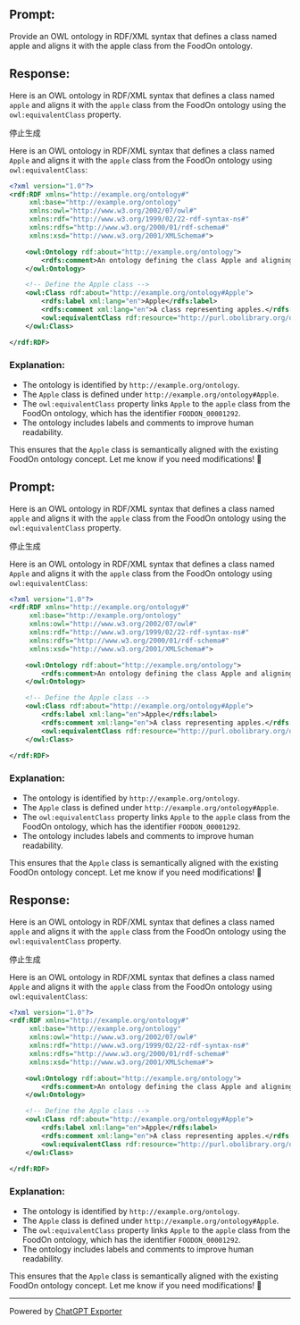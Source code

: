 ## Prompt:
Provide an OWL ontology in RDF/XML syntax that defines a class named apple and aligns it with the apple class from the FoodOn ontology.

## Response:
Here is an OWL ontology in RDF/XML syntax that defines a class named `apple` and aligns it with the `apple` class from the FoodOn ontology using the `owl:equivalentClass` property.

停止生成

Here is an OWL ontology in RDF/XML syntax that defines a class named `Apple` and aligns it with the `apple` class from the FoodOn ontology using `owl:equivalentClass`:

```xml
<?xml version="1.0"?>
<rdf:RDF xmlns="http://example.org/ontology#"
     xml:base="http://example.org/ontology"
     xmlns:owl="http://www.w3.org/2002/07/owl#"
     xmlns:rdf="http://www.w3.org/1999/02/22-rdf-syntax-ns#"
     xmlns:rdfs="http://www.w3.org/2000/01/rdf-schema#"
     xmlns:xsd="http://www.w3.org/2001/XMLSchema#">

    <owl:Ontology rdf:about="http://example.org/ontology">
        <rdfs:comment>An ontology defining the class Apple and aligning it with the FoodOn ontology.</rdfs:comment>
    </owl:Ontology>

    <!-- Define the Apple class -->
    <owl:Class rdf:about="http://example.org/ontology#Apple">
        <rdfs:label xml:lang="en">Apple</rdfs:label>
        <rdfs:comment xml:lang="en">A class representing apples.</rdfs:comment>
        <owl:equivalentClass rdf:resource="http://purl.obolibrary.org/obo/FOODON_00001292"/>
    </owl:Class>

</rdf:RDF>
```

### Explanation:

*   The ontology is identified by `http://example.org/ontology`.
*   The `Apple` class is defined under `http://example.org/ontology#Apple`.
*   The `owl:equivalentClass` property links `Apple` to the `apple` class from the FoodOn ontology, which has the identifier `FOODON_00001292`.
*   The ontology includes labels and comments to improve human readability.

This ensures that the `Apple` class is semantically aligned with the existing FoodOn ontology concept. Let me know if you need modifications! 🚀

## Prompt:
Here is an OWL ontology in RDF/XML syntax that defines a class named `apple` and aligns it with the `apple` class from the FoodOn ontology using the `owl:equivalentClass` property.

停止生成

Here is an OWL ontology in RDF/XML syntax that defines a class named `Apple` and aligns it with the `apple` class from the FoodOn ontology using `owl:equivalentClass`:

```xml
<?xml version="1.0"?>
<rdf:RDF xmlns="http://example.org/ontology#"
     xml:base="http://example.org/ontology"
     xmlns:owl="http://www.w3.org/2002/07/owl#"
     xmlns:rdf="http://www.w3.org/1999/02/22-rdf-syntax-ns#"
     xmlns:rdfs="http://www.w3.org/2000/01/rdf-schema#"
     xmlns:xsd="http://www.w3.org/2001/XMLSchema#">

    <owl:Ontology rdf:about="http://example.org/ontology">
        <rdfs:comment>An ontology defining the class Apple and aligning it with the FoodOn ontology.</rdfs:comment>
    </owl:Ontology>

    <!-- Define the Apple class -->
    <owl:Class rdf:about="http://example.org/ontology#Apple">
        <rdfs:label xml:lang="en">Apple</rdfs:label>
        <rdfs:comment xml:lang="en">A class representing apples.</rdfs:comment>
        <owl:equivalentClass rdf:resource="http://purl.obolibrary.org/obo/FOODON_00001292"/>
    </owl:Class>

</rdf:RDF>
```

### Explanation:

*   The ontology is identified by `http://example.org/ontology`.
*   The `Apple` class is defined under `http://example.org/ontology#Apple`.
*   The `owl:equivalentClass` property links `Apple` to the `apple` class from the FoodOn ontology, which has the identifier `FOODON_00001292`.
*   The ontology includes labels and comments to improve human readability.

This ensures that the `Apple` class is semantically aligned with the existing FoodOn ontology concept. Let me know if you need modifications! 🚀

## Response:
Here is an OWL ontology in RDF/XML syntax that defines a class named `apple` and aligns it with the `apple` class from the FoodOn ontology using the `owl:equivalentClass` property.

停止生成

Here is an OWL ontology in RDF/XML syntax that defines a class named `Apple` and aligns it with the `apple` class from the FoodOn ontology using `owl:equivalentClass`:

```xml
<?xml version="1.0"?>
<rdf:RDF xmlns="http://example.org/ontology#"
     xml:base="http://example.org/ontology"
     xmlns:owl="http://www.w3.org/2002/07/owl#"
     xmlns:rdf="http://www.w3.org/1999/02/22-rdf-syntax-ns#"
     xmlns:rdfs="http://www.w3.org/2000/01/rdf-schema#"
     xmlns:xsd="http://www.w3.org/2001/XMLSchema#">

    <owl:Ontology rdf:about="http://example.org/ontology">
        <rdfs:comment>An ontology defining the class Apple and aligning it with the FoodOn ontology.</rdfs:comment>
    </owl:Ontology>

    <!-- Define the Apple class -->
    <owl:Class rdf:about="http://example.org/ontology#Apple">
        <rdfs:label xml:lang="en">Apple</rdfs:label>
        <rdfs:comment xml:lang="en">A class representing apples.</rdfs:comment>
        <owl:equivalentClass rdf:resource="http://purl.obolibrary.org/obo/FOODON_00001292"/>
    </owl:Class>

</rdf:RDF>
```

### Explanation:

*   The ontology is identified by `http://example.org/ontology`.
*   The `Apple` class is defined under `http://example.org/ontology#Apple`.
*   The `owl:equivalentClass` property links `Apple` to the `apple` class from the FoodOn ontology, which has the identifier `FOODON_00001292`.
*   The ontology includes labels and comments to improve human readability.

This ensures that the `Apple` class is semantically aligned with the existing FoodOn ontology concept. Let me know if you need modifications! 🚀



---
Powered by [ChatGPT Exporter](https://www.chatgptexporter.com)